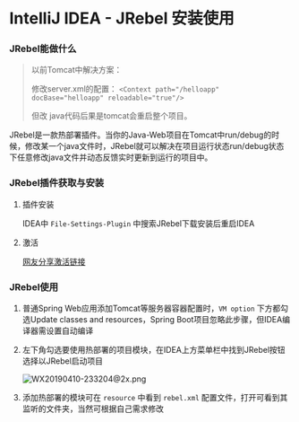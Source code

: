 # IntelliJ IDEA - JRebel 安装使用

### JRebel能做什么

>以前Tomcat中解决方案：
>
>修改server.xml的配置：
`<Context path="/helloapp" docBase="helloapp" reloadable="true"/> `
>
>但改 java代码后果是tomcat会重启整个项目。

JRebel是一款热部署插件。当你的Java-Web项目在Tomcat中run/debug的时候，修改某一个java文件时，JRebel就可以解决在项目运行状态run/debug状态下任意修改java文件并动态反馈实时更新到运行的项目中。

### JRebel插件获取与安装

1. 插件安装

    IDEA中 `File-Settings-Plugin` 中搜索JRebel下载安装后重启IDEA

2. 激活

    [网友分享激活链接](https://jrebel.qekang.com/)

### JRebel使用

1. 普通Spring Web应用添加Tomcat等服务器容器配置时，`VM option` 下方都勾选Update classes and resources，Spring Boot项目忽略此步骤，但IDEA编译器需设置自动编译

2. 左下角勾选要使用热部署的项目模块，在IDEA上方菜单栏中找到JRebel按钮选择以JRebel启动项目

    ![WX20190410-233204@2x.png](https://i.loli.net/2019/04/10/5cae0c81bbe81.png)
3. 添加热部署的模块可在 `resource` 中看到 `rebel.xml` 配置文件，打开可看到其监听的文件夹，当然可根据自己需求修改
